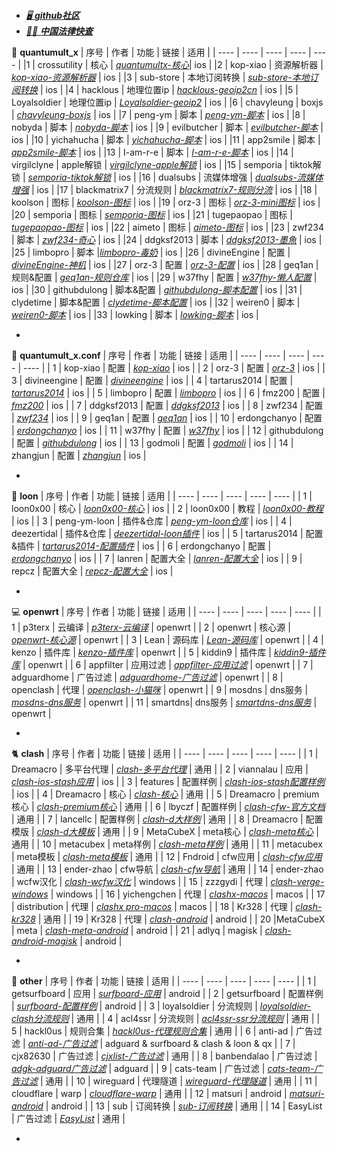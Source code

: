```
```
- *[🖥️ **github社区**](https://github.com/community)*
- *[👨‍⚖️ **中国法律快查**](https://github.com/RanKKI/LawRefBook)*


🔴 **quantumult_x**
| 序号 | 作者 | 功能 | 链接  | 适用 |
| ---- | ---- | ---- | ---- | ---- |
|1 | crossutility | 核心 | *[quantumultx-核心](https://github.com/crossutility/Quantumult-X)*| ios |
|2 | kop-xiao | 资源解析器 | *[kop-xiao-资源解析器](https://github.com/KOP-XIAO/QuantumultX)* | ios |
|3 | sub-store | 本地订阅转换 | *[sub-store-本地订阅转换](https://github.com/sub-store-org/Sub-Store)* | ios |
|4 | hacklous | 地理位置ip | *[hacklous-geoip2cn](https://github.com/Hackl0us/GeoIP2-CN)* | ios |
|5 | Loyalsoldier | 地理位置ip | *[Loyalsoldier-geoip2](https://github.com/Loyalsoldier/geoip)* | ios |
|6 | chavyleung | boxjs | *[chavyleung-boxjs](https://github.com/chavyleung/boxjs-doc)* | ios |
|7 | peng-ym | 脚本 | *[peng-ym-脚本](https://github.com/Peng-YM)* | ios |
|8 | nobyda | 脚本 | *[nobyda-脚本](https://github.com/NobyDa/Script)* | ios |
|9 | evilbutcher | 脚本 | *[evilbutcher-脚本](https://github.com/evilbutcher/QuantumultX)* | ios |
|10 | yichahucha | 脚本 | *[yichahucha-脚本](https://github.com/yichahucha/surge)* | ios |
|11 | app2smile | 脚本 | *[app2smile-脚本](https://github.com/app2smile/rules)* | ios |
|13 | I-am-r-e | 脚本 | *[I-am-r-e-脚本](https://github.com/I-am-R-E/Functional-Store-Hub)* | ios |
|14 | virgilclyne | apple解锁 | *[virgilclyne-apple解锁](https://github.com/VirgilClyne/iRingo)* | ios |
|15 | semporia | tiktok解锁 | *[semporia-tiktok解锁](https://github.com/Semporia/TikTok-Unlock)* | ios |
|16 | dualsubs | 流媒体增强 | *[dualsubs-流媒体增强](https://github.com/DualSubs/DualSubs)* | ios |
|17 | blackmatrix7 | 分流规则 | *[blackmatrix7-规则分流](https://github.com/blackmatrix7/ios_rule_script)* | ios |
|18 | koolson | 图标 | *[koolson-图标](https://github.com/Koolson/Qure)* | ios |
|19 | orz-3 | 图标 | *[orz-3-mini图标](https://github.com/Orz-3/mini)* | ios |
|20 | semporia | 图标 | *[semporia-图标](https://github.com/Semporia/Hand-Painted-icon)* | ios |
|21 | tugepaopao | 图标 | *[tugepaopao-图标](https://github.com/tugepaopao/Image-Storage)* | ios |
|22 | aimeto | 图标 | *[aimeto-图标](https://github.com/aimetu/icons)* | ios |
|23 | zwf234 | 脚本 | *[zwf234-奇心](https://github.com/zwf234/rules)* | ios |
|24 | ddgksf2013 | 脚本 | *[ddgksf2013-墨魚](https://github.com/ddgksf2013)* | ios |
|25 | limbopro | 脚本 |*[limbopro-毒奶](https://github.com/limbopro/Adblock4limbo)* | ios |
|26 | divineEngine | 配置 | *[divineEngine-神机](https://github.com/DivineEngine/Profiles/tree/master/Quantumult)* | ios |
|27 | orz-3 | 配置 | *[orz-3-配置](https://github.com/Orz-3/QuantumultX)* | ios | 
|28 | geq1an | 规则&配置 | *[geq1an-规则仓库](https://github.com/GeQ1an/Rules/tree/master)* | ios |
|29 | w37fhy | 配置 | *[w37fhy-懒人配置](https://github.com/w37fhy/QuantumultX)* | ios |
|30 | githubdulong | 脚本&配置 | *[githubdulong-脚本配置](https://github.com/githubdulong)* | ios |
|31 | clydetime  | 脚本&配置 | *[clydetime-脚本配置](https://github.com/ClydeTime/Quantumult)* | ios |
|32 | weiren0 | 脚本 | *[weiren0-脚本](https://github.com/WeiRen0/Scripts)* | ios | 
|33 | lowking | 脚本 | *[lowking-脚本](https://github.com/lowking/Scripts)* | ios | 
- *[]()*

🔴 **quantumult_x.conf** 
| 序号 | 作者 | 功能 | 链接 | 适用 |
|  ---- | ---- | ---- | ---- | ---- |
| 1 | kop-xiao | 配置 | *[kop-xiao](https://raw.githubusercontent.com/KOP-XIAO/QuantumultX/master/QuantumultX_Profiles.conf)* | ios |
| 2 | orz-3 | 配置 | *[orz-3](https://raw.githubusercontent.com/Orz-3/QuantumultX/master/Orz-3.conf)* | ios |
| 3 | divineengine | 配置 | *[divineengine](https://raw.githubusercontent.com/DivineEngine/Profiles/master/Quantumult/Outbound.conf)* | ios |
| 4 | tartarus2014 | 配置 | *[tartarus2014](https://raw.githubusercontent.com/Tartarus2014/QuantumultX-Script/main/QuanX.conf)* | ios |
| 5 | limbopro | 配置 | *[limbopro](https://raw.githubusercontent.com/limbopro/Profiles4limbo/main/full.conf)* | ios | 
| 6 | fmz200 | 配置 | *[fmz200](https://raw.githubusercontent.com/fmz200/wool_scripts/main/QuantumultX/config/lanren.conf)* | ios |
| 7 | ddgksf2013 | 配置 | *[ddgksf2013](https://raw.githubusercontent.com/ddgksf2013/Profile/master/QuantumultX.conf)* | ios |
| 8 | zwf234 | 配置 | *[zwf234](https://raw.githubusercontent.com/zwf234/rules/master/QuantumultX/qixin.conf)* | ios |
| 9 | geq1an | 配置 | *[geq1an](https://raw.githubusercontent.com/GeQ1an/Rules/master/QuantumultX/QuantumultX.conf)* | ios |
| 10 | erdongchanyo | 配置 | *[erdongchanyo](https://raw.githubusercontent.com/erdongchanyo/Rules/main/Quantumult%20X/LazyConf/QuantumultX_EDC-Lazy.conf)* | ios |
| 11 | w37fhy | 配置 | *[w37fhy](https://raw.githubusercontent.com/w37fhy/QuantumultX/master/QuantumultX_diy.conf)* | ios |
| 12 | githubdulong | 配置 | *[githubdulong](https://raw.githubusercontent.com/githubdulong/Script/master/QuantumultX/QuantumultX.conf)* | ios |
| 13 | godmoli | 配置 | *[godmoli](https://raw.githubusercontent.com/GodMoli/QuanX/main/File/Auto.conf)* | ios |
| 14 | zhangjun | 配置 | *[zhangjun](https://raw.githubusercontent.com/fmz200/wool_scripts/main/QuantumultX/config/lanren.conf)* | ios |
- *[]()*

🐉 **loon** 
| 序号 | 作者 | 功能 | 链接 | 适用 |
|  ---- | ---- | ---- | ---- | ---- |
| 1 | loon0x00 | 核心 | *[loon0x00-核心](https://github.com/Loon0x00/LoonManual)* | ios |
| 2 | loon0x00 | 教程 | *[loon0x00-教程](https://loon0x00.github.io/LoonManual/#/)* | ios |
| 3 | peng-ym-loon | 插件&仓库 | *[peng-ym-loon仓库](https://loon-gallery.vercel.app/)* | ios |
| 4 | deezertidal | 插件&仓库 | *[deezertidal-loon插件](https://github.com/deezertidal/private)* | ios |
| 5 | tartarus2014 | 配置&插件 | *[tartarus2014-配置插件](https://github.com/Tartarus2014/Loon-Script)* | ios |
| 6 | erdongchanyo | 配置 | *[erdongchanyo](https://raw.githubusercontent.com/erdongchanyo/Rules/main/Loon/Loon_EDC-Lazy.conf)* | ios |
| 7 | lanren | 配置大全 | *[lanren-配置大全](https://www.evan888.top/1936/)* | ios |
| 9 | repcz | 配置大全 | *[repcz-配置大全](https://github.com/Repcz)* | ios |
- *[]()*

💻 **openwrt** 
| 序号 | 作者 | 功能 | 链接 | 适用 |
|  ---- | ---- | ---- | ---- | ---- |
| 1 | p3terx | 云编译 | *[p3terx-云编译](https://github.com/P3TERX/Actions-OpenWrt)* | openwrt |
| 2 | openwrt | 核心源 | *[openwrt-核心源](https://github.com/openwrt/openwrt)* | openwrt |
| 3 | Lean | 源码库 | *[Lean-源码库](https://github.com/coolsnowwolf/lede)* | openwrt |
| 4 | kenzo | 插件库 | *[kenzo-插件库](https://github.com/kenzok8/openwrt-packages)* | openwrt |
| 5 | kiddin9 | 插件库 | *[kiddin9-插件库](https://github.com/kiddin9/openwrt-packages)* | openwrt |
| 6 | appfilter | 应用过滤 | *[appfilter-应用过滤](https://github.com/destan19/OpenAppFilter)* | openwrt |
| 7 | adguardhome | 广告过滤 | *[adguardhome-广告过滤](https://github.com/AdguardTeam/AdGuardHome/wiki/Getting-Started#update)* | openwrt |
| 8 | openclash | 代理 | *[openclash-小猫咪](https://github.com/vernesong/OpenClash)* | openwrt |
| 9 | mosdns | dns服务 | *[mosdns-dns服务](https://github.com/IrineSistiana/mosdns)* | openwrt |
| 11 | smartdns| dns服务 | *[smartdns-dns服务](https://github.com/pymumu/smartdns)* | openwrt |
- *[]()*

🐈‍ **clash** 
| 序号 | 作者 | 功能 | 链接 | 适用 |
|  ---- | ---- | ---- | ---- | ---- |
| 1 | Dreamacro | 多平台代理 | *[clash-多平台代理](https://github.com/Dreamacro/clash)* | 通用 |
| 2 | viannalau | 应用 | *[clash-ios-stash应用](https://stash.wiki)* | ios |
| 3 | features | 配置样例 | *[clash-ios-stash配置样例](https://stash.wiki/features/example-config)* | ios |
| 4 | Dreamacro | 核心 | *[clash-核心](https://github.com/Dreamacro/clash)* | 通用 |
| 5 | Dreamacro | premium核心 | *[clash-premium核心](https://github.com/Dreamacro/clash/releases/tag/premium)* | 通用 |
| 6 | lbyczf | 配置样例 | *[clash-cfw-官方文档](https://docs.cfw.lbyczf.com/)* | 通用 |
| 7 | lancellc | 配置样例 | *[clash-d大样例](https://lancellc.gitbook.io/clash)* | 通用 |
| 8 | Dreamacro | 配置模版 | *[clash-d大模板](https://github.com/Dreamacro/clash/wiki/Configuration)* | 通用 |
| 9 | MetaCubeX | meta核心 | *[clash-meta核心](https://github.com/MetaCubeX/Clash.Meta)* | 通用 |
| 10 | metacubex  | meta样例 | *[clash-meta样例](https://docs.metacubex.one/example)* | 通用 |
| 11 | metacubex | meta模板 | *[clash-meta模板](https://github.com/MetaCubeX/Clash.Meta/blob/Alpha/docs/config.yaml)* | 通用 |
| 12 | Fndroid | cfw应用 | *[clash-cfw应用](https://github.com/Fndroid/clash_for_windows_pkg)* | 通用 |
| 13 | ender-zhao | cfw导航 | *[clash-cfw导航](https://github.com/ender-zhao/Clash-for-Windows_Chinese-Attached)* | 通用 |
| 14 | ender-zhao | wcfw汉化 | *[clash-wcfw汉化](https://github.com/ender-zhao/Clash-for-Windows_Chinese)* | windows |
| 15 | zzzgydi | 代理 | *[clash-verge-windows](https://github.com/zzzgydi/clash-verge)* | windows |
| 16 | yichengchen | 代理 | *[clashx-macos](https://github.com/yichengchen/clashX)* | macos |
| 17 | distribution | 代理 | *[clashx pro-macos](https://install.appcenter.ms/users/clashx/apps/clashx-pro/distribution_groups/public)* | macos |
| 18 | Kr328 | 代理 | *[clash-kr328](https://github.com/Kr328/clash-multiplatform-compat)* | 通用 |
| 19 | Kr328 | 代理 | *[clash-android](https://github.com/Kr328/ClashForAndroid)* | android |
| 20 |MetaCubeX | meta | *[clash-meta-android](https://github.com/MetaCubeX/ClashMetaForAndroid)* | android | 
| 21 | adlyq | magisk | *[clash-android-magisk](https://docs.adlyq.ml/)* | android |
- *[]()*

📱 **other** 
| 序号 | 作者 | 功能 | 链接 | 适用 |
|  ---- | ---- | ---- | ---- | ---- |
| 1 | getsurfboard | 应用 | *[surfboard-应用](https://github.com/getsurfboard/surfboard)* | android |
| 2 | getsurfboard | 配置样例 | *[surfboard-配置样例](https://getsurfboard.com/docs/profile-format/overview)* | android |
| 3 | loyalsoldier | 分流规则 | *[loyalsoldier-clash分流规则](https://github.com/Loyalsoldier/clash-rules)* | 通用 |
| 4 | acl4ssr | 分流规则 | *[acl4ssr-ssr分流规则](https://github.com/ACL4SSR/ACL4SSR/tree/master)* | 通用 |
| 5 | hackl0us | 规则合集 | *[hackl0us-代理规则合集](https://github.com/Hackl0us/SS-Rule-Snippet)* |  通用 |
| 6 | anti-ad | 广告过滤 | *[anti-ad-广告过滤](https://github.com/privacy-protection-tools/anti-AD)* | adguard & surfboard & clash & loon & qx |
| 7 | cjx82630 | 广告过滤 | *[cjxlist-广告过滤](https://github.com/cjx82630/cjxlist)* | 通用 |
| 8 | banbendalao | 广告过滤 | *[adgk-adguard广告过滤](https://github.com/banbendalao/ADgk)* | adguard |
| 9 | cats-team | 广告过滤 | *[cats-team-广告过滤](https://adrules.top)* | 通用 |
| 10 | wireguard | 代理隧道 | *[wireguard-代理隧道](https://www.wireguard.com/install/)* | 通用 |
| 11 | cloudflare | warp | *[cloudflare-warp](https://1.1.1.1/)* | 通用 |
| 12 | matsuri | android | *[matsuri-android](https://github.com/MatsuriDayo/Matsuri)* | android |
| 13 | sub | 订阅转换 | *[sub-订阅转换](https://sub.xeton.dev/)* | 通用 |
| 14 | EasyList | 广告过滤 | *[EasyList](https://easylist.to/)* | 通用 |
- *[]()*

